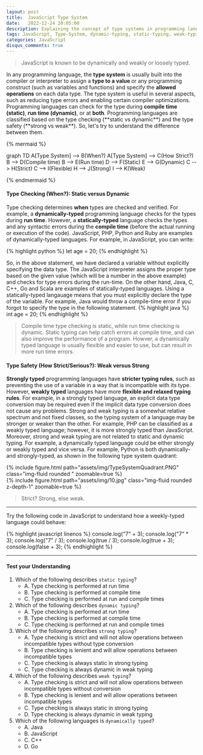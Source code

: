 ```yaml
---
layout: post
title:  JavaScript Type System
date:   2022-12-24 20:05:00
description: Explaining the concept of type systems in programming languages. You will understand the difference between static and dyanmic typing as well as strong and weak typing. You will also learn that JavaScript is dynamically and weakly typed language.
tags: JavaScript, Type-System, dynamic-typing, static-typing, weak-typing, strong-typing
categories: JavaScript
disqus_comments: true
---
```

<blockquote>
    JavaScript is known to be dynamically and weakly or loosely typed.
</blockquote>
In any programming language, the <b>type system </b> is usually built into the compiler or interpreter to assign a <b>type to a value </b> or any programming construct (such as variables and functions) and specify the <b>allowed operations</b> on each data type. The type system is useful in several aspects, such as reducing type errors and enabling certain compiler optimizations. Programming languages can check for the type during <b>compile time (static)</b>, <b>run time (dynamic)</b>, or at <b>both</b>. Programming languages are classified based on the type checking (**static vs dynamic**) and the type safety (**strong vs weak**). So, let's try to understand the difference between them.

{% mermaid %}

graph TD
    A[Type System] --> B(When?)
    A[Type System] --> C(How Strict?)
    B --> D(Compile time)
    B --> E(Run time)
    D --> F(Static)
    E --> G(Dynamic)
    C --> H(Strict)
    C --> I(Flexible)
    H --> J(Strong)
    I --> K(Weak)

{% endmermaid %}
<br>

#### Type Checking (When?): Static versus Dynamic 
Type checking determines <b>when</b> types are checked and verified. For example, a <b>dynamically-typed</b> programming language checks for the types during <b> run time</b>. However, a <b> statically-typed</b> language checks the types and any syntactic errors during the <b>compile time</b> (before the actual running or execution of the code). JavaScript, PHP, Python and Ruby are examples of dynamically-typed languages. For example, in JavaScript, you can write:

{% highlight python %}
let age = 20;
{% endhighlight %}

So, in the above statement, we have declared a variable without explicitly specifying the data type. The JavaScript interpreter assigns the proper type based on the given value (which will be a number in the above example) and checks for type errors during the run-time. On the other hand, Java, C, C++, Go and Scala are examples of statically-typed languages. Using a statically-typed langauage means that you must explicitly declare the type of the variable. For example, Java would throw a compile-time error if you forgot to specify the type in the following statement.
{% highlight java %}
int age = 20;
{% endhighlight %}

<blockquote>
    Compile time type checking is static, while run time checking is dynamic. Static typing can help catch errors at compile time, and can also improve the performance of a program. Howver, a dynamically typed language is usually flexible and easier to use, but can result in more run time errors.
</blockquote>

#### Type Safety (How Strict/Serious?): Weak versus Strong  
<b>Strongly typed</b> programming languages ​​have <b>stricter typing rules</b>, such as preventing the use of a variable in a way that is incompatible with its type. However, <b>weakly typed</b> languages ​​have more <b>flexible and relaxed typing rules</b>. For example, in a strongly typed language, an explicit data type conversion may be required even if the implicit data type conversion does not cause any problems. Strong and weak typing is a somewhat relative spectrum and not fixed classes, so the typing system of a language may be stronger or weaker than the other. For example, PHP can be classified as a weakly typed language; however, it is more strongly typed than JavaScript. Moreover, strong and weak typing are not related to static and dynamic typing. For example, a dynamically typed language could be either strongly or weakly typed and vice versa. For example, Python is both dynamically- and strongly-typed, as shown in the following type system quadrant: 
<div class="row mt-3">
    <div class="col-sm mt-3 mt-md-0">
        {% include figure.html path="assets/img/TypeSystemQuadrant.PNG" class="img-fluid rounded " zoomable=true %}
    </div>
    <div class="col-sm mt-3 mt-md-0">
        {% include figure.html path="assets/img/10.jpg" class="img-fluid rounded z-depth-1" zoomable=true %}
    </div>
</div>


<blockquote>
    Strict? Strong, else weak.
</blockquote>

<hr>
Try the following code in JavaScript to understand how a weekly-typed language could behave:

{% highlight javascript linenos %}
    console.log("7" + 3);
    console.log("7" * 3);
    console.log("7" / 3);
    console.log(true / 3);
    console.log(true + 3);
    console.log(false + 3);
{% endhighlight %}

<hr>

#### Test your Understanding

1. Which of the following describes `static typing`?
    - A. Type checking is performed at run time
    - B. Type checking is performed at compile time 
    - C. Type checking is performed at run and compile times
2. Which of the following describes `dynamic typing`?
    - A. Type checking is performed at run time
    - B. Type checking is performed at compile time 
    - C. Type checking is performed at run and compile times
3. Which of the following describes `strong typing`?
    - A. Type checking is strict and will not allow operations between incompatible types without type conversion
    - B. Type checking is lenient and will allow operations between incompatible types  
    - C. Type checking is always static in strong typing
    - C. Type checking is always dynamic in weak typing
4. Which of the following describes `weak typing`?
    - A. Type checking is strict and will not allow operations between incompatible types without conversion
    - B. Type checking is lenient and will allow operations between incompatible types  
    - C. Type checking is always static in strong typing
    - D. Type checking is always dynamic in weak typing
4. Which of the following languages is `dynamically typed`?
    - A. Java
    - B. JavaScript 
    - C. C++
    - D. Go
